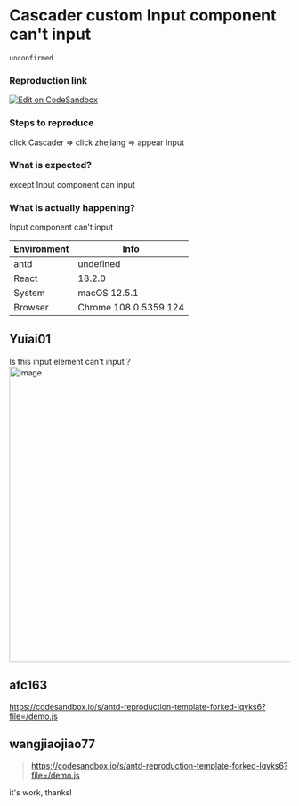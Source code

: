 # Cascader custom Input component can't input

`unconfirmed`

### Reproduction link

[![Edit on CodeSandbox](https://codesandbox.io/static/img/play-codesandbox.svg)](https://codesandbox.io/s/antd-reproduction-template-forked-x7olkb?file=/demo.js:0-387)

### Steps to reproduce

click Cascader => click zhejiang => appear Input

### What is expected?

except Input component can input

### What is actually happening?

Input component can't input

| Environment | Info                  |
| ----------- | --------------------- |
| antd        | undefined             |
| React       | 18.2.0                |
| System      | macOS 12.5.1          |
| Browser     | Chrome 108.0.5359.124 |

<!-- generated by ant-design-issue-helper. DO NOT REMOVE -->

## Yuiai01

Is this input element can't input？
<img width="531" alt="image" src="https://user-images.githubusercontent.com/112228030/227910686-a6b6b9d2-15a3-4ff7-afc4-a7f072f67e39.png">

## afc163

https://codesandbox.io/s/antd-reproduction-template-forked-lqyks6?file=/demo.js

## wangjiaojiao77

> https://codesandbox.io/s/antd-reproduction-template-forked-lqyks6?file=/demo.js

it's work, thanks!
